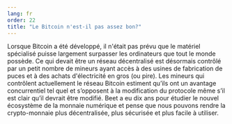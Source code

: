 ```yaml
---
lang: fr
order: 22
title: "Le Bitcoin n'est-il pas assez bon?"
---
```


Lorsque Bitcoin a été développé, il n'était pas prévu que le matériel spécialisé puisse largement surpasser les ordinateurs que tout le monde possède. Ce qui devait être un réseau décentralisé est désormais contrôlé par un petit nombre de mineurs ayant accès à des usines de fabrication de puces et à des achats d'électricité en gros (ou pire). Les mineurs qui contrôlent actuellement le réseau Bitcoin estiment qu’ils ont un avantage concurrentiel tel quel et s’opposent à la modification du protocole même s’il est clair qu’il devrait être modifié. Beet a eu dix ans pour étudier le nouvel écosystème de la monnaie numérique et pense que nous pouvons rendre la crypto-monnaie plus décentralisée, plus sécurisée et plus facile à utiliser.
